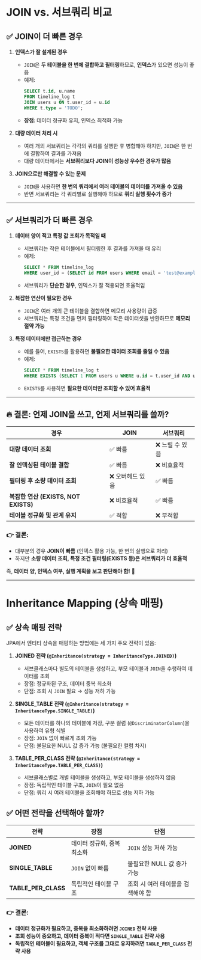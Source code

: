 # JOIN vs. 서브쿼리 비교

## ✅ JOIN이 더 빠른 경우
1. **인덱스가 잘 설계된 경우**  
   - `JOIN`은 **두 테이블을 한 번에 결합하고 필터링**하므로, **인덱스**가 있으면 성능이 좋음  
   - 예제:
     ```sql
     SELECT t.id, u.name 
     FROM timeline_log t
     JOIN users u ON t.user_id = u.id
     WHERE t.type = 'TODO';
     ```
   - **장점**: 데이터 정규화 유지, 인덱스 최적화 가능  

2. **대량 데이터 처리 시**  
   - 여러 개의 서브쿼리는 각각의 쿼리를 실행한 후 병합해야 하지만, `JOIN`은 한 번에 결합하여 결과를 가져옴  
   - 대량 데이터에서는 **서브쿼리보다 JOIN이 성능상 우수한 경우가 많음**  

3. **JOIN으로만 해결할 수 있는 문제**  
   - `JOIN`을 사용하면 **한 번의 쿼리에서 여러 테이블의 데이터를 가져올 수 있음**  
   - 반면 서브쿼리는 각 쿼리별로 실행해야 하므로 **쿼리 실행 횟수가 증가**  

---

## ✅ 서브쿼리가 더 빠른 경우
1. **데이터 양이 적고 특정 값 조회가 목적일 때**  
   - 서브쿼리는 작은 테이블에서 필터링한 후 결과를 가져올 때 유리  
   - 예제:
     ```sql
     SELECT * FROM timeline_log 
     WHERE user_id = (SELECT id FROM users WHERE email = 'test@example.com');
     ```
   - 서브쿼리가 **단순한 경우**, 인덱스가 잘 적용되면 효율적임  

2. **복잡한 연산이 필요한 경우**  
   - `JOIN`은 여러 개의 큰 테이블을 결합하면 메모리 사용량이 급증  
   - 서브쿼리는 특정 조건을 먼저 필터링하여 작은 데이터셋을 반환하므로 **메모리 절약 가능**  

3. **특정 데이터에만 접근하는 경우**  
   - 예를 들어, `EXISTS`를 활용하면 **불필요한 데이터 조회를 줄일 수 있음**  
   - 예제:
     ```sql
     SELECT * FROM timeline_log t 
     WHERE EXISTS (SELECT 1 FROM users u WHERE u.id = t.user_id AND u.status = 'active');
     ```
   - `EXISTS`를 사용하면 **필요한 데이터만 조회할 수 있어 효율적**  

---

## 🔥 결론: 언제 JOIN을 쓰고, 언제 서브쿼리를 쓸까?

| 경우 | JOIN | 서브쿼리 |
|------|------|------|
| **대량 데이터 조회** | ✅ 빠름 | ❌ 느릴 수 있음 |
| **잘 인덱싱된 테이블 결합** | ✅ 빠름 | ❌ 비효율적 |
| **필터링 후 소량 데이터 조회** | ❌ 오버헤드 있음 | ✅ 빠름 |
| **복잡한 연산 (EXISTS, NOT EXISTS)** | ❌ 비효율적 | ✅ 빠름 |
| **테이블 정규화 및 관계 유지** | ✅ 적합 | ❌ 부적합 |

### 👉 결론:
- 대부분의 경우 **JOIN이 빠름** (인덱스 활용 가능, 한 번의 실행으로 처리)
- 하지만 **소량 데이터 조회, 특정 조건 필터링(EXISTS 등)은 서브쿼리가 더 효율적**

즉, **데이터 양, 인덱스 여부, 실행 계획을 보고 판단해야 함!** 🚀

---

# Inheritance Mapping (상속 매핑)

## ✅ 상속 매핑 전략
JPA에서 엔티티 상속을 매핑하는 방법에는 세 가지 주요 전략이 있음:

1. **JOINED 전략 (`@Inheritance(strategy = InheritanceType.JOINED)`)**
   - 서브클래스마다 별도의 테이블을 생성하고, 부모 테이블과 `JOIN`을 수행하여 데이터를 조회
   - 장점: 정규화된 구조, 데이터 중복 최소화
   - 단점: 조회 시 `JOIN` 필요 → 성능 저하 가능
   
2. **SINGLE_TABLE 전략 (`@Inheritance(strategy = InheritanceType.SINGLE_TABLE)`)**
   - 모든 데이터를 하나의 테이블에 저장, 구분 컬럼 (`@DiscriminatorColumn`)을 사용하여 유형 식별
   - 장점: `JOIN` 없이 빠르게 조회 가능
   - 단점: 불필요한 NULL 값 증가 가능 (불필요한 컬럼 차지)
   
3. **TABLE_PER_CLASS 전략 (`@Inheritance(strategy = InheritanceType.TABLE_PER_CLASS)`)**
   - 서브클래스별로 개별 테이블을 생성하고, 부모 테이블을 생성하지 않음
   - 장점: 독립적인 테이블 구조, `JOIN`이 필요 없음
   - 단점: 쿼리 시 여러 테이블을 조회해야 하므로 성능 저하 가능

## ✅ 어떤 전략을 선택해야 할까?
| 전략 | 장점 | 단점 |
|------|------|------|
| **JOINED** | 데이터 정규화, 중복 최소화 | `JOIN` 성능 저하 가능 |
| **SINGLE_TABLE** | `JOIN` 없이 빠름 | 불필요한 NULL 값 증가 가능 |
| **TABLE_PER_CLASS** | 독립적인 테이블 구조 | 조회 시 여러 테이블을 검색해야 함 |

### 👉 결론:
- **데이터 정규화가 필요하고, 중복을 최소화하려면 `JOINED` 전략 사용**
- **조회 성능이 중요하고, 데이터 중복이 적다면 `SINGLE_TABLE` 전략 사용**
- **독립적인 테이블이 필요하고, 객체 구조를 그대로 유지하려면 `TABLE_PER_CLASS` 전략 사용**
